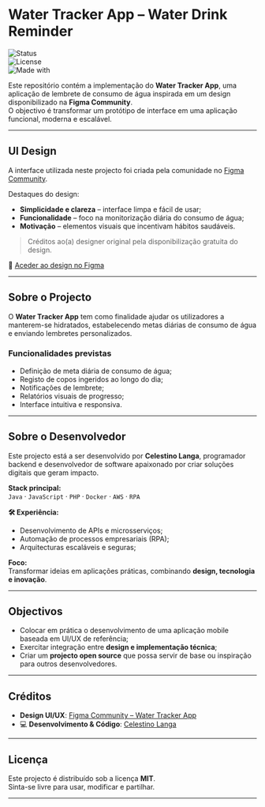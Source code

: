 # Water Tracker App – Water Drink Reminder  

![Status](https://img.shields.io/badge/status-in%20development-blue)  
![License](https://img.shields.io/badge/license-MIT-green)  
![Made with](https://img.shields.io/badge/made%20with-Figma%20%26%20Code-orange)  

Este repositório contém a implementação do **Water Tracker App**, uma aplicação de lembrete de consumo de água inspirada em um design disponibilizado na **Figma Community**.  
O objectivo é transformar um protótipo de interface em uma aplicação funcional, moderna e escalável.  

---

## UI Design  

A interface utilizada neste projecto foi criada pela comunidade no [Figma Community](https://www.figma.com/community).  

Destaques do design:  
- **Simplicidade e clareza** – interface limpa e fácil de usar;  
- **Funcionalidade** – foco na monitorização diária do consumo de água;  
- **Motivação** – elementos visuais que incentivam hábitos saudáveis.  

> Créditos ao(a) designer original pela disponibilização gratuita do design.  

🔗 [Aceder ao design no Figma](https://www.figma.com/design/3omH9msOSGpBjOg2bQuD4T/Water-Tracker-App-%7C-Water-Drink-Reminder-App-%7C-UI-Design--Community-?node-id=0-1&p=f)  

---

## Sobre o Projecto  

O **Water Tracker App** tem como finalidade ajudar os utilizadores a manterem-se hidratados, estabelecendo metas diárias de consumo de água e enviando lembretes personalizados.  

### Funcionalidades previstas  
- Definição de meta diária de consumo de água;  
- Registo de copos ingeridos ao longo do dia;  
- Notificações de lembrete;  
- Relatórios visuais de progresso;  
- Interface intuitiva e responsiva.  

---

## Sobre o Desenvolvedor  

Este projecto está a ser desenvolvido por **Celestino Langa**, programador backend e desenvolvedor de software apaixonado por criar soluções digitais que geram impacto.  

**Stack principal:**  
`Java` · `JavaScript` · `PHP` · `Docker` · `AWS` · `RPA`  

**🛠 Experiência:**  
- Desenvolvimento de APIs e microsserviços;  
- Automação de processos empresariais (RPA);  
- Arquitecturas escaláveis e seguras;  

**Foco:**  
Transformar ideias em aplicações práticas, combinando **design, tecnologia e inovação**.  

---

## Objectivos  

- Colocar em prática o desenvolvimento de uma aplicação mobile baseada em UI/UX de referência;  
- Exercitar integração entre **design e implementação técnica**;  
- Criar um **projecto open source** que possa servir de base ou inspiração para outros desenvolvedores.  

---

## Créditos  

- **Design UI/UX**: [Figma Community – Water Tracker App](https://www.figma.com/design/3omH9msOSGpBjOg2bQuD4T/Water-Tracker-App-%7C-Water-Drink-Reminder-App-%7C-UI-Design--Community-?node-id=0-1&p=f)  
- 💻 **Desenvolvimento & Código**: [Celestino Langa](https://www.github.com/celestinolg)  

---

## Licença  

Este projecto é distribuído sob a licença **MIT**.  
Sinta-se livre para usar, modificar e partilhar.  

---

